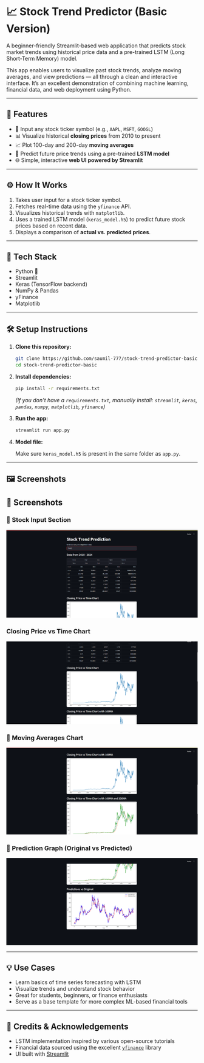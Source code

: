 # 📈 Stock Trend Predictor (Basic Version)

A beginner-friendly Streamlit-based web application that predicts stock market trends using historical price data and a pre-trained LSTM (Long Short-Term Memory) model.

This app enables users to visualize past stock trends, analyze moving averages, and view predictions — all through a clean and interactive interface. It’s an excellent demonstration of combining machine learning, financial data, and web deployment using Python.

---

## 🚀 Features

* 🔎 Input any stock ticker symbol (e.g., `AAPL`, `MSFT`, `GOOGL`)
* 📊 Visualize historical **closing prices** from 2010 to present
* 📈 Plot 100-day and 200-day **moving averages**
* 🤖 Predict future price trends using a pre-trained **LSTM model**
* 🌐 Simple, interactive **web UI powered by Streamlit**

---

## ⚙️ How It Works

1. Takes user input for a stock ticker symbol.
2. Fetches real-time data using the `yfinance` API.
3. Visualizes historical trends with `matplotlib`.
4. Uses a trained LSTM model (`keras_model.h5`) to predict future stock prices based on recent data.
5. Displays a comparison of **actual vs. predicted prices**.

---

## 🧰 Tech Stack

* Python 🐍
* Streamlit
* Keras (TensorFlow backend)
* NumPy & Pandas
* yFinance
* Matplotlib

---

## 🛠️ Setup Instructions

1. **Clone this repository:**

   ```bash
   git clone https://github.com/saumil-777/stock-trend-predictor-basic.git
   cd stock-trend-predictor-basic
   ```

2. **Install dependencies:**

   ```bash
   pip install -r requirements.txt
   ```

   *(If you don’t have a `requirements.txt`, manually install: `streamlit`, `keras`, `pandas`, `numpy`, `matplotlib`, `yfinance`)*

3. **Run the app:**

   ```bash
   streamlit run app.py
   ```

4. **Model file:**

   Make sure `keras_model.h5` is present in the same folder as `app.py`.

---

## 🖼️ Screenshots

## 📸 Screenshots

### 🔹 Stock Input Section
![Input Section](https://github.com/saumil-777/Stock-Trend-Predictor/blob/188c773cc728ebedcd6d3bf27b4a51d4b3f1fae3/Screenshot%202025-05-26%20013437.png)

###    Closing Price vs Time Chart
![Chart](https://github.com/saumil-777/Stock-Trend-Predictor/blob/09cb87a89d7b5e12a0d95eb2f6aa001e54e60bc8/Screenshot%202025-05-26%20013452.png)

### 🔹 Moving Averages Chart
![MA Chart](https://github.com/saumil-777/Stock-Trend-Predictor/blob/23e9118382146d910f9c180292fe0f02e2d6dd20/Screenshot%202025-05-26%20013504.png)

### 🔹 Prediction Graph (Original vs Predicted)
![Prediction Graph](https://github.com/saumil-777/Stock-Trend-Predictor/blob/60af9fd1d6ddb3444547472f6dc87e7a3b89b04e/Screenshot%202025-05-26%20013513.png)


---

## 💡 Use Cases

* Learn basics of time series forecasting with LSTM
* Visualize trends and understand stock behavior
* Great for students, beginners, or finance enthusiasts
* Serve as a base template for more complex ML-based financial tools

---

## 🙏 Credits & Acknowledgements

* LSTM implementation inspired by various open-source tutorials
* Financial data sourced using the excellent [`yfinance`](https://github.com/ranaroussi/yfinance) library
* UI built with [Streamlit](https://streamlit.io/)

